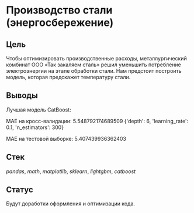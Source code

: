 # Производство стали (энергосбережение)

## Цель

Чтобы оптимизировать производственные расходы, металлургический комбинат ООО «Так закаляем сталь» решил уменьшить потребление электроэнергии на этапе обработки стали. Нам предстоит построить модель, которая предскажет температуру стали. 

## Выводы

Лучшая модель CatBoost:

MAE на кросс-валидации: 5.548792174689509
{'depth': 6, 'learning_rate': 0.1, 'n_estimators': 300}

MAE на тестовой выборке: 5.407439936362403

## Стек

*pandas*, *math*, *matplotlib*, *sklearn*, *lightgbm*, *catboost*

## Статус

Будут доработки оформления и оптимизации кода.
